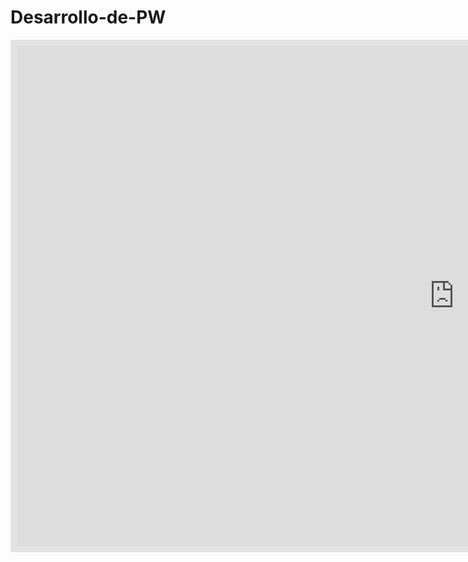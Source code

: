 # Desarrollo-de-PW
<iframe style="border: 10px solid rgba(0, 0, 0, 0.1);" width="1400" height="800" src="https://www.figma.com/embed?embed_host=share&url=https%3A%2F%2Fwww.figma.com%2Ffile%2FxTSIylRwVpNPaQvlyurHQe%2FDiagram---Untitled%3Ftype%3Dwhiteboard%26node-id%3D0%253A1%26t%3D0hhrw3TQ68Hp5BNR-1" fullscreen></iframe>
